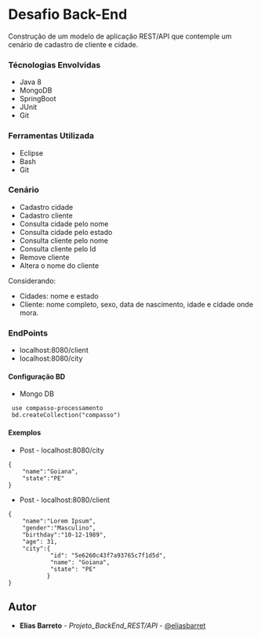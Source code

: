 # Desafio Back-End

Construção de um modelo de aplicação REST/API que contemple um cenário de cadastro de cliente e cidade.

### Técnologias Envolvidas

* Java 8
* MongoDB
* SpringBoot
* JUnit
* Git

### Ferramentas Utilizada

* Eclipse
* Bash
* Git

### Cenário

* Cadastro cidade
* Cadastro cliente
* Consulta cidade pelo nome
* Consulta cidade pelo estado
* Consulta cliente pelo nome
* Consulta cliente pelo Id
* Remove cliente
* Altera o nome do cliente

Considerando: 
* Cidades: nome e estado
* Cliente: nome completo, sexo, data de nascimento, idade e cidade onde mora.

### EndPoints

* localhost:8080/client
* localhost:8080/city

#### Configuração BD

* Mongo DB
```
 use compasso-processamento
 bd.createCollection("compasso")
```

#### Exemplos

* Post - localhost:8080/city
```
{
    "name":"Goiana",
    "state":"PE"
}
```
* Post - localhost:8080/client
```
{
	"name":"Lorem Ipsum",
	"gender":"Masculino",
	"birthday":"10-12-1989",
	"age": 31,
	"city":{
			"id": "5e6260c43f7a93765c7f1d5d",
    	  	"name": "Goiana",
			"state": "PE" 
	       }
}
```
## Autor

* **Elias Barreto** - *Projeto_BackEnd_REST/API* - [@eliasbarret](https://github.com/eliasbarret)